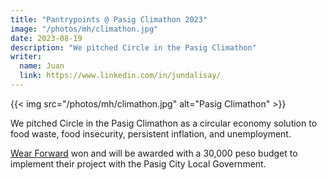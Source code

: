 ```yaml
---
title: "Pantrypoints @ Pasig Climathon 2023"
image: "/photos/mh/climathon.jpg"
date: 2023-08-19
description: "We pitched Circle in the Pasig Climathon"
writer:
  name: Juan
  link: https://www.linkedin.com/in/jundalisay/
---
```


{{< img src="/photos/mh/climathon.jpg" alt="Pasig Climathon" >}}

We pitched Circle in the Pasig Climathon as a circular economy solution to food waste, food insecurity, persistent inflation, and unemployment.

[Wear Forward](https://www.wearforward.com/) won and will be awarded with a 30,000 peso budget to implement their project with the Pasig City Local Government.

